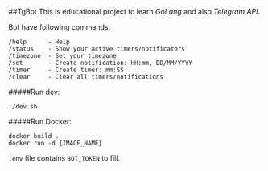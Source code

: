 ##TgBot
This is educational project to learn *GoLang* and also *Telegram API*.   

Bot have following commands:
```
/help      - Help
/status    - Show your active timers/notificators
/timezone  - Set your timezone
/set       - Create notification: HH:mm, DD/MM/YYYY
/timer     - Create timer: mm:SS
/clear     - Clear all timers/notifications
```

#####Run dev:
```
./dev.sh
```

#####Run Docker:
```
docker build .
docker run -d {IMAGE_NAME}
```

`.env` file contains `BOT_TOKEN` to fill.